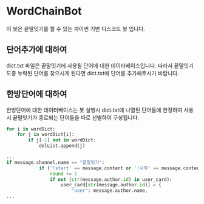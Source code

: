 # WordChainBot

이 봇은 끝말잇기를 할 수 있는 파이썬 기반 디스코드 봇 입니다.

## 단어추가에 대하여
dict.txt 파일은 끝말잇기에 사용될 단어에 대한 데이터베이스입니다.
따라서 끝말잇기 도중 누락된 단어를 찾으시게 된다면 dict.txt에 단어를 추가해주시기 바랍니다.

## 한방단어에 대하여
한방단어에 대한 데이터베이스는 봇 실행시 dict.txt에 나열된 단어들에 한정하여 사용시 끝말잇기가 종료되는 단어들을 따로 선별하여 구성됩니다.

```python
for i in wordDict:
    for j in wordDict[i]:
        if j[-1] not in wordDict:
            delList.append(j)
```

```python
...
if message.channel.name == "끝말잇기":
            if ('!start' == message.content or '!시작' == message.content) and (not isPlaying):
                round += 1
                if not (str(message.author.id) in user_card):
                    user_card[str(message.author.id)] = {
                        "user": message.author.name,
...
```
